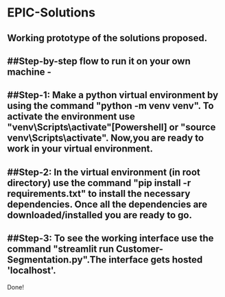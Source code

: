 # EPIC-Solutions
Working prototype of the solutions proposed.
-------------------------------------------------------------------------
##Step-by-step flow to run it on your own machine - 
-------------------------------------------------------------------------------------------------
##Step-1:
Make a python virtual environment by using the command "**python -m venv venv**".
To activate the environment use "**venv\Scripts\activate**"[Powershell] or "**source venv\Scripts\activate**".
Now,you are ready to work in your virtual environment.
------------------------------------------------------------------------------------------------------
##Step-2:
In the virtual environment (in root directory) use the command "**pip install -r requirements.txt**" to install the necessary dependencies.
Once all the dependencies are downloaded/installed you are ready to go.
---------------------------------------------------------------------------------------------------
##Step-3:
To see the working interface use the command "**streamlit run Customer-Segmentation.py**".The interface gets hosted 'localhost'.
-------------------------------------------------------------------------------------------------------
Done!


